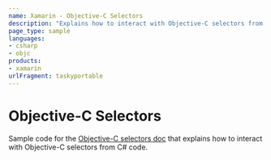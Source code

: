 ```yaml
---
name: Xamarin - Objective-C Selectors
description: "Explains how to interact with Objective-C selectors from C# code in Xamarin Android and iOS apps"
page_type: sample
languages:
- csharp
- objc
products:
- xamarin
urlFragment: taskyportable
---
```

# Objective-C Selectors

Sample code for the [Objective-C selectors doc](https://docs.microsoft.com/xamarin/ios/internals/objective-c-selectors) that explains how to interact with Objective-C selectors from C# code.
